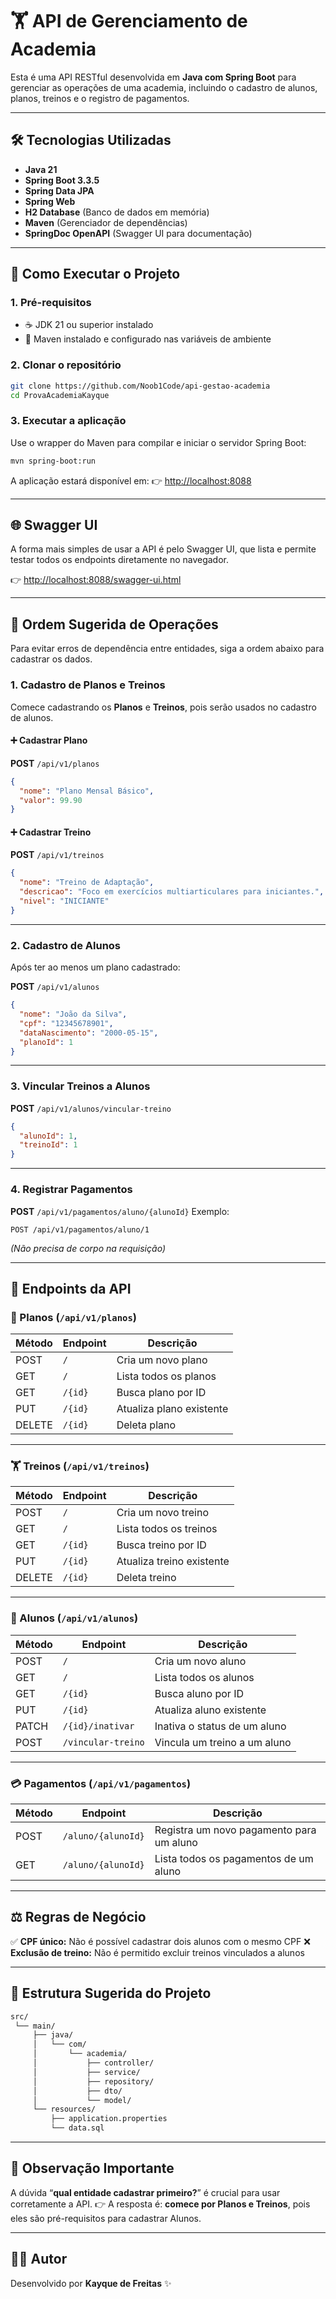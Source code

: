 # 🏋️ API de Gerenciamento de Academia

Esta é uma API RESTful desenvolvida em **Java com Spring Boot** para gerenciar as operações de uma academia, incluindo o cadastro de alunos, planos, treinos e o registro de pagamentos.

---

## 🛠 Tecnologias Utilizadas

* **Java 21**
* **Spring Boot 3.3.5**
* **Spring Data JPA**
* **Spring Web**
* **H2 Database** (Banco de dados em memória)
* **Maven** (Gerenciador de dependências)
* **SpringDoc OpenAPI** (Swagger UI para documentação)

---

## 🚀 Como Executar o Projeto

### 1. Pré-requisitos

* ☕ JDK 21 ou superior instalado
* 🧰 Maven instalado e configurado nas variáveis de ambiente

### 2. Clonar o repositório

```bash
git clone https://github.com/Noob1Code/api-gestao-academia
cd ProvaAcademiaKayque
```

### 3. Executar a aplicação

Use o wrapper do Maven para compilar e iniciar o servidor Spring Boot:

```bash
mvn spring-boot:run
```

A aplicação estará disponível em:
👉 [http://localhost:8088](http://localhost:8088)

---

## 🌐 Swagger UI

A forma mais simples de usar a API é pelo Swagger UI, que lista e permite testar todos os endpoints diretamente no navegador.

👉 [http://localhost:8088/swagger-ui.html](http://localhost:8088/swagger-ui.html)

---

## 📝 Ordem Sugerida de Operações

Para evitar erros de dependência entre entidades, siga a ordem abaixo para cadastrar os dados.

### 1. Cadastro de Planos e Treinos

Comece cadastrando os **Planos** e **Treinos**, pois serão usados no cadastro de alunos.

#### ➕ Cadastrar Plano

**POST** `/api/v1/planos`

```json
{
  "nome": "Plano Mensal Básico",
  "valor": 99.90
}
```

#### ➕ Cadastrar Treino

**POST** `/api/v1/treinos`

```json
{
  "nome": "Treino de Adaptação",
  "descricao": "Foco em exercícios multiarticulares para iniciantes.",
  "nivel": "INICIANTE"
}
```

---

### 2. Cadastro de Alunos

Após ter ao menos um plano cadastrado:

**POST** `/api/v1/alunos`

```json
{
  "nome": "João da Silva",
  "cpf": "12345678901",
  "dataNascimento": "2000-05-15",
  "planoId": 1
}
```

---

### 3. Vincular Treinos a Alunos

**POST** `/api/v1/alunos/vincular-treino`

```json
{
  "alunoId": 1,
  "treinoId": 1
}
```

---

### 4. Registrar Pagamentos

**POST** `/api/v1/pagamentos/aluno/{alunoId}`
Exemplo:

```
POST /api/v1/pagamentos/aluno/1
```

*(Não precisa de corpo na requisição)*

---

## 📌 Endpoints da API

### 📄 Planos (`/api/v1/planos`)

| Método | Endpoint | Descrição                |
| ------ | -------- | ------------------------ |
| POST   | `/`      | Cria um novo plano       |
| GET    | `/`      | Lista todos os planos    |
| GET    | `/{id}`  | Busca plano por ID       |
| PUT    | `/{id}`  | Atualiza plano existente |
| DELETE | `/{id}`  | Deleta plano             |

---

### 🏋 Treinos (`/api/v1/treinos`)

| Método | Endpoint | Descrição                 |
| ------ | -------- | ------------------------- |
| POST   | `/`      | Cria um novo treino       |
| GET    | `/`      | Lista todos os treinos    |
| GET    | `/{id}`  | Busca treino por ID       |
| PUT    | `/{id}`  | Atualiza treino existente |
| DELETE | `/{id}`  | Deleta treino             |

---

### 👤 Alunos (`/api/v1/alunos`)

| Método | Endpoint           | Descrição                    |
| ------ | ------------------ | ---------------------------- |
| POST   | `/`                | Cria um novo aluno           |
| GET    | `/`                | Lista todos os alunos        |
| GET    | `/{id}`            | Busca aluno por ID           |
| PUT    | `/{id}`            | Atualiza aluno existente     |
| PATCH  | `/{id}/inativar`   | Inativa o status de um aluno |
| POST   | `/vincular-treino` | Vincula um treino a um aluno |

---

### 💳 Pagamentos (`/api/v1/pagamentos`)

| Método | Endpoint           | Descrição                                |
| ------ | ------------------ | ---------------------------------------- |
| POST   | `/aluno/{alunoId}` | Registra um novo pagamento para um aluno |
| GET    | `/aluno/{alunoId}` | Lista todos os pagamentos de um aluno    |

---

## ⚖️ Regras de Negócio

✅ **CPF único:** Não é possível cadastrar dois alunos com o mesmo CPF
❌ **Exclusão de treino:** Não é permitido excluir treinos vinculados a alunos

---

## 📂 Estrutura Sugerida do Projeto

```bash
src/
 └── main/
     ├── java/
     │   └── com/
     │       └── academia/
     │           ├── controller/
     │           ├── service/
     │           ├── repository/
     │           ├── dto/
     │           └── model/
     └── resources/
         ├── application.properties
         └── data.sql
```

---

## 📣 Observação Importante

A dúvida “**qual entidade cadastrar primeiro?**” é crucial para usar corretamente a API.
👉 A resposta é: **comece por Planos e Treinos**, pois eles são pré-requisitos para cadastrar Alunos.

---

## 🧑‍💻 Autor

Desenvolvido por **Kayque de Freitas** ✨
